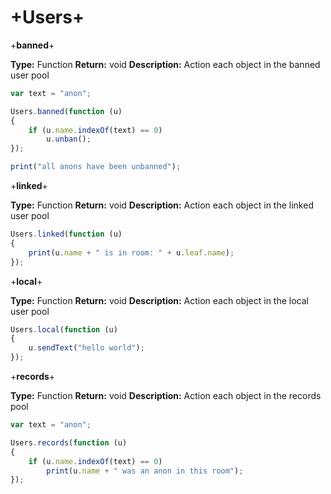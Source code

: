# +Users+


+**banned**+

**Type:** Function
**Return:** void
**Description:** Action each object in the banned user pool

```javascript
var text = "anon";

Users.banned(function (u)
{
    if (u.name.indexOf(text) == 0)
        u.unban();
});

print("all anons have been unbanned");
```

+**linked**+

**Type:** Function
**Return:** void
**Description:** Action each object in the linked user pool

```javascript
Users.linked(function (u)
{
    print(u.name + " is in room: " + u.leaf.name);
});
```

+**local**+

**Type:** Function
**Return:** void
**Description:** Action each object in the local user pool

```javascript
Users.local(function (u)
{
    u.sendText("hello world");
});
```

+**records**+

**Type:** Function
**Return:** void
**Description:** Action each object in the records pool

```javascript
var text = "anon";

Users.records(function (u)
{
    if (u.name.indexOf(text) == 0)
        print(u.name + " was an anon in this room");
});
```